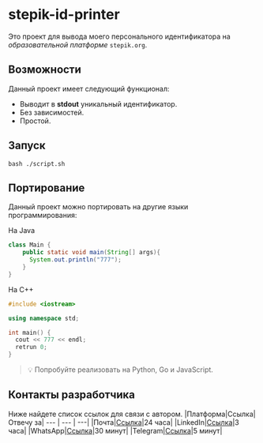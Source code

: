 # stepik-id-printer
Это проект для вывода моего персонального идентификатора на *образовательной платформе* `stepik.org`.
## Возможности
Данный проект имеет следующий функционал:
* Выводит в **stdout** уникальный идентификатор.
* Без зависимостей.
* Простой.
## Запуск
```shell
bash ./script.sh
```
## Портирование
Данный проект можно портировать на другие языки программирования:

На Java
```java
class Main {
    public static void main(String[] args){
      System.out.println("777");
    }
}
```
На C++
```c++
#include <iostream>

using namespace std;

int main() {
  cout << 777 << endl;
  retrun 0;
}
```
>:bulb: Попробуйте реализовать на Python, Go и JavaScript.
## Контакты разработчика
Ниже найдете список ссылок для связи с автором.
|Платформа|Ссылка|Отвечу за|
--- | --- | ---|
|Почта|[Ссылка](https://jusan.kz/)|24 часа|
|LinkedIn|[Ссылка](https://jusan.kz/)|3 часа|
|WhatsApp|[Ссылка](https://jusan.kz/)|30 минут|
|Telegram|[Ссылка](https://jusan.kz/)|5 минут|
